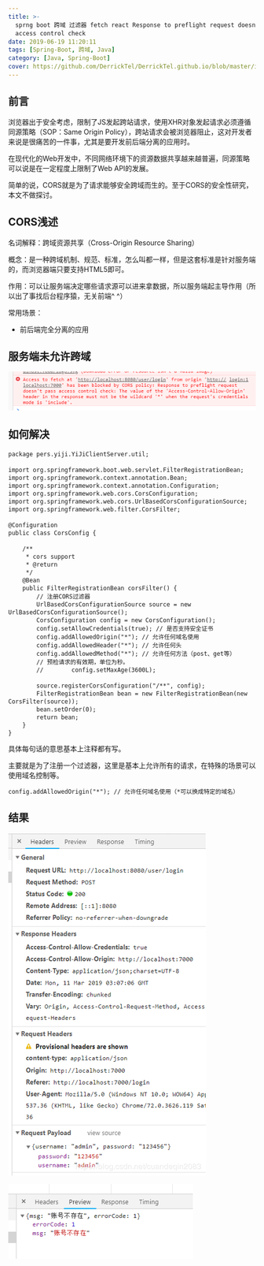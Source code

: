 ```yaml
---
title: >-
  sprng boot 跨域 过滤器 fetch react Response to preflight request doesn't pass
  access control check
date: 2019-06-19 11:20:11
tags: [Spring-Boot, 跨域, Java]
category: [Java, Spring-Boot]
cover: https://github.com/DerrickTel/DerrickTel.github.io/blob/master/img/cover/springboot.png?raw=true
---
```


## 前言
浏览器出于安全考虑，限制了JS发起跨站请求，使用XHR对象发起请求必须遵循同源策略（SOP：Same Origin Policy），跨站请求会被浏览器阻止，这对开发者来说是很痛苦的一件事，尤其是要开发前后端分离的应用时。

在现代化的Web开发中，不同网络环境下的资源数据共享越来越普遍，同源策略可以说是在一定程度上限制了Web API的发展。

简单的说，CORS就是为了请求能够安全跨域而生的。至于CORS的安全性研究，本文不做探讨。


## CORS浅述
名词解释：跨域资源共享（Cross-Origin Resource Sharing）

概念：是一种跨域机制、规范、标准，怎么叫都一样，但是这套标准是针对服务端的，而浏览器端只要支持HTML5即可。

作用：可以让服务端决定哪些请求源可以进来拿数据，所以服务端起主导作用（所以出了事找后台程序猿，无关前端^ ^）

常用场景：

 - 前后端完全分离的应用

## 服务端未允许跨域

![服务端未允许跨域](https://github.com/DerrickTel/DerrickTel.github.io/blob/master/img/sprng%20boot%20%E8%B7%A8%E5%9F%9F%20%E8%BF%87%E6%BB%A4%E5%99%A8%20fetch%20react%20Response%20to%20preflight%20request%20doesn't%20pass%20access%20control%20check/20190311105909443.png?raw=true)

## 如何解决

```
package pers.yiji.YiJiClientServer.util;

import org.springframework.boot.web.servlet.FilterRegistrationBean;
import org.springframework.context.annotation.Bean;
import org.springframework.context.annotation.Configuration;
import org.springframework.web.cors.CorsConfiguration;
import org.springframework.web.cors.UrlBasedCorsConfigurationSource;
import org.springframework.web.filter.CorsFilter;

@Configuration
public class CorsConfig {

    /**
     * cors support
     * @return
     */
    @Bean
    public FilterRegistrationBean corsFilter() {
        // 注册CORS过滤器
        UrlBasedCorsConfigurationSource source = new UrlBasedCorsConfigurationSource();
        CorsConfiguration config = new CorsConfiguration();
        config.setAllowCredentials(true); // 是否支持安全证书
        config.addAllowedOrigin("*"); // 允许任何域名使用
        config.addAllowedHeader("*"); // 允许任何头
        config.addAllowedMethod("*"); // 允许任何方法（post、get等）
        // 预检请求的有效期，单位为秒。
        //        config.setMaxAge(3600L);

        source.registerCorsConfiguration("/**", config);
        FilterRegistrationBean bean = new FilterRegistrationBean(new CorsFilter(source));
        bean.setOrder(0);
        return bean;
    }
}
```

具体每句话的意思基本上注释都有写。

主要就是为了注册一个过滤器，这里是基本上允许所有的请求，在特殊的场景可以使用域名控制等。

```
config.addAllowedOrigin("*"); // 允许任何域名使用（*可以换成特定的域名）
```


## 结果
![在这里插入图片描述](https://github.com/DerrickTel/DerrickTel.github.io/blob/master/img/sprng%20boot%20%E8%B7%A8%E5%9F%9F%20%E8%BF%87%E6%BB%A4%E5%99%A8%20fetch%20react%20Response%20to%20preflight%20request%20doesn't%20pass%20access%20control%20check/20190311110721789.png?raw=true)

![在这里插入图片描述](https://github.com/DerrickTel/DerrickTel.github.io/blob/master/img/sprng%20boot%20%E8%B7%A8%E5%9F%9F%20%E8%BF%87%E6%BB%A4%E5%99%A8%20fetch%20react%20Response%20to%20preflight%20request%20doesn't%20pass%20access%20control%20check/20190311110735834.png?raw=true)
